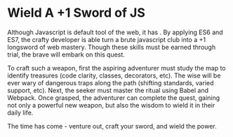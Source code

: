 # Wield A +1 Sword of JS
Although Javascript is default tool of the web, it has . By applying ES6 and ES7, the crafty developer is able turn a brute javascript club into a +1 longsword of web mastery. Though these skills must be earned through trial, the brave will embark on this quest.

To craft such a weapon, first the aspiring adventurer must study the map to identify treasures (code clarity, classes, decorators, etc). The wise will be ever wary of dangerous traps along the path (shifting standards, varied support, etc). Next, the seeker must master the ritual using Babel and Webpack. Once grasped, the adventurer can complete the quest, gaining not only a powerful new weapon, but also the wisdom to wield it in their daily life.

The time has come - venture out, craft your sword, and wield the power.
